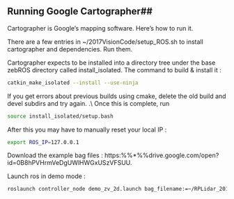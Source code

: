 ## Running Google Cartographer## 


Cartographer is Google’s mapping software. Here’s how to run it.

There are a few entries in ~/2017VisionCode/setup_ROS.sh to install cartographer and dependencies. Run them.

Cartographer expects to be installed into a directory tree under the base zebROS directory called install_isolated. The command to build & install it :

```bash
catkin_make_isolated --install --use-ninja
```
If you get errors about previous builds using cmake, delete the old build and devel subdirs and try again. .\\
Once this is complete, run

```bash
source install_isolated/setup.bash
```
After this you may have to manually reset your local IP :

```bash
export ROS_IP=127.0.0.1
```
Download the example bag files : https:%%*%%drive.google.com/open?id=0B8hPVHrmVeDgUWlHWGxUSzVFSUU.

Launch ros in demo mode :

```bash
roslaunch controller_node demo_zv_2d.launch bag_filename:=~/RPLidar_2017-03-10-11-11-53_0.bag 
```